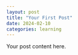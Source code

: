 ```yaml
---
layout: post
title: "Your First Post"
date: 2024-02-10
categories: learning
---
```


Your post content here.